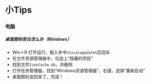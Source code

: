 # 小Tips

### 电脑

##### 桌面图标变白怎么办（Windows）

- Win＋R 打开运行，输入命令`%localappdata%`后回车
- 在文件资源管理器中，勾选上“隐藏的项目”
- 找到文件`IconCache.db`，并删除
- 打开任务管理器，找到“Windows资源管理器”，右键，选择“重新启动”
- 桌面图标变回来了，完成！

